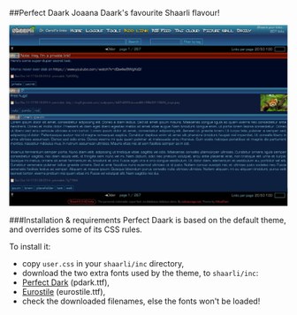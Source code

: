 ##Perfect Daark
Joaana Daark's favourite Shaarli flavour!

![home](home.jpg)

###Installation & requirements
Perfect Daark is based on the default theme, and overrides some of its CSS rules.

To install it:
* copy `user.css` in your `shaarli/inc` directory,
* download the two extra fonts used by the theme, to `shaarli/inc`:
 * [Perfect Dark](http://www.dafont.com/perfect-dark.font) (pdark.ttf),
 * [Eurostile](http://www.ffonts.net/Eurostile.font.download) (eurostile.ttf),
 * check the downloaded filenames, else the fonts won't be loaded!